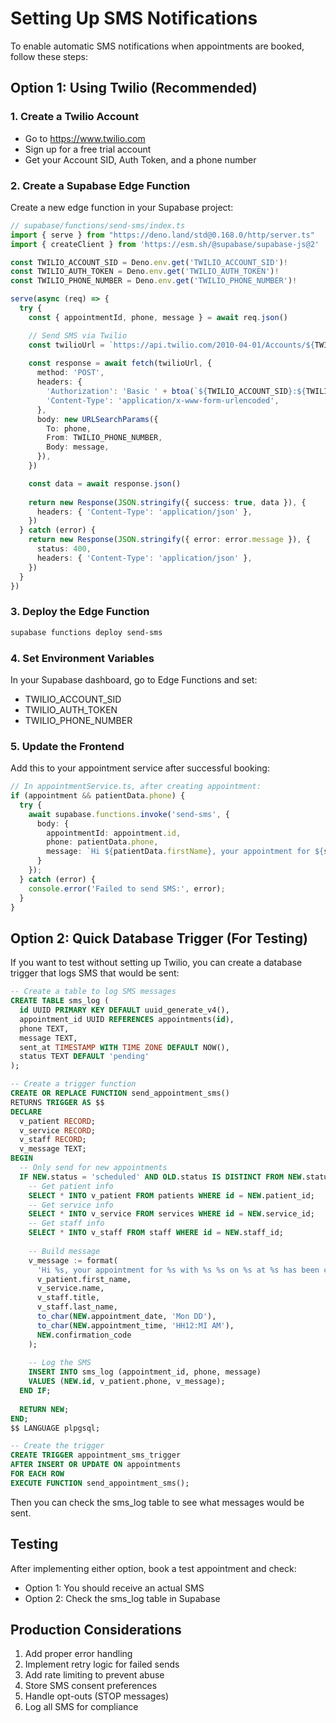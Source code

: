 # Setting Up SMS Notifications

To enable automatic SMS notifications when appointments are booked, follow these steps:

## Option 1: Using Twilio (Recommended)

### 1. Create a Twilio Account
- Go to https://www.twilio.com
- Sign up for a free trial account
- Get your Account SID, Auth Token, and a phone number

### 2. Create a Supabase Edge Function

Create a new edge function in your Supabase project:

```typescript
// supabase/functions/send-sms/index.ts
import { serve } from "https://deno.land/std@0.168.0/http/server.ts"
import { createClient } from 'https://esm.sh/@supabase/supabase-js@2'

const TWILIO_ACCOUNT_SID = Deno.env.get('TWILIO_ACCOUNT_SID')!
const TWILIO_AUTH_TOKEN = Deno.env.get('TWILIO_AUTH_TOKEN')!
const TWILIO_PHONE_NUMBER = Deno.env.get('TWILIO_PHONE_NUMBER')!

serve(async (req) => {
  try {
    const { appointmentId, phone, message } = await req.json()

    // Send SMS via Twilio
    const twilioUrl = `https://api.twilio.com/2010-04-01/Accounts/${TWILIO_ACCOUNT_SID}/Messages.json`
    
    const response = await fetch(twilioUrl, {
      method: 'POST',
      headers: {
        'Authorization': 'Basic ' + btoa(`${TWILIO_ACCOUNT_SID}:${TWILIO_AUTH_TOKEN}`),
        'Content-Type': 'application/x-www-form-urlencoded',
      },
      body: new URLSearchParams({
        To: phone,
        From: TWILIO_PHONE_NUMBER,
        Body: message,
      }),
    })

    const data = await response.json()
    
    return new Response(JSON.stringify({ success: true, data }), {
      headers: { 'Content-Type': 'application/json' },
    })
  } catch (error) {
    return new Response(JSON.stringify({ error: error.message }), {
      status: 400,
      headers: { 'Content-Type': 'application/json' },
    })
  }
})
```

### 3. Deploy the Edge Function

```bash
supabase functions deploy send-sms
```

### 4. Set Environment Variables

In your Supabase dashboard, go to Edge Functions and set:
- TWILIO_ACCOUNT_SID
- TWILIO_AUTH_TOKEN  
- TWILIO_PHONE_NUMBER

### 5. Update the Frontend

Add this to your appointment service after successful booking:

```typescript
// In appointmentService.ts, after creating appointment:
if (appointment && patientData.phone) {
  try {
    await supabase.functions.invoke('send-sms', {
      body: {
        appointmentId: appointment.id,
        phone: patientData.phone,
        message: `Hi ${patientData.firstName}, your appointment for ${serviceName} on ${date} at ${time} has been confirmed. Confirmation code: ${confirmationCode}. Reply STOP to opt out.`
      }
    });
  } catch (error) {
    console.error('Failed to send SMS:', error);
  }
}
```

## Option 2: Quick Database Trigger (For Testing)

If you want to test without setting up Twilio, you can create a database trigger that logs SMS that would be sent:

```sql
-- Create a table to log SMS messages
CREATE TABLE sms_log (
  id UUID PRIMARY KEY DEFAULT uuid_generate_v4(),
  appointment_id UUID REFERENCES appointments(id),
  phone TEXT,
  message TEXT,
  sent_at TIMESTAMP WITH TIME ZONE DEFAULT NOW(),
  status TEXT DEFAULT 'pending'
);

-- Create a trigger function
CREATE OR REPLACE FUNCTION send_appointment_sms()
RETURNS TRIGGER AS $$
DECLARE
  v_patient RECORD;
  v_service RECORD;
  v_staff RECORD;
  v_message TEXT;
BEGIN
  -- Only send for new appointments
  IF NEW.status = 'scheduled' AND OLD.status IS DISTINCT FROM NEW.status THEN
    -- Get patient info
    SELECT * INTO v_patient FROM patients WHERE id = NEW.patient_id;
    -- Get service info
    SELECT * INTO v_service FROM services WHERE id = NEW.service_id;
    -- Get staff info
    SELECT * INTO v_staff FROM staff WHERE id = NEW.staff_id;
    
    -- Build message
    v_message := format(
      'Hi %s, your appointment for %s with %s %s on %s at %s has been confirmed. Confirmation: %s',
      v_patient.first_name,
      v_service.name,
      v_staff.title,
      v_staff.last_name,
      to_char(NEW.appointment_date, 'Mon DD'),
      to_char(NEW.appointment_time, 'HH12:MI AM'),
      NEW.confirmation_code
    );
    
    -- Log the SMS
    INSERT INTO sms_log (appointment_id, phone, message)
    VALUES (NEW.id, v_patient.phone, v_message);
  END IF;
  
  RETURN NEW;
END;
$$ LANGUAGE plpgsql;

-- Create the trigger
CREATE TRIGGER appointment_sms_trigger
AFTER INSERT OR UPDATE ON appointments
FOR EACH ROW
EXECUTE FUNCTION send_appointment_sms();
```

Then you can check the sms_log table to see what messages would be sent.

## Testing

After implementing either option, book a test appointment and check:
- Option 1: You should receive an actual SMS
- Option 2: Check the sms_log table in Supabase

## Production Considerations

1. Add proper error handling
2. Implement retry logic for failed sends
3. Add rate limiting to prevent abuse
4. Store SMS consent preferences
5. Handle opt-outs (STOP messages)
6. Log all SMS for compliance